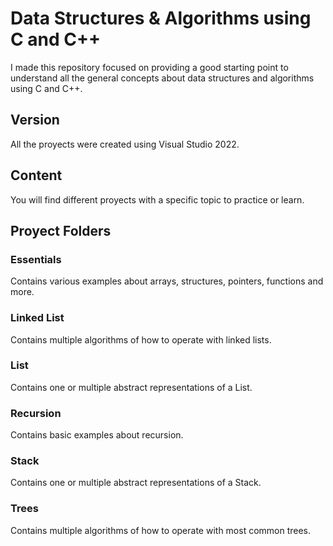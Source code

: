 # Data Structures & Algorithms using C and C++

I made this repository focused on providing a good starting point to understand all 
the general concepts about data structures and algorithms using C and C++.

## Version
All the proyects were created using Visual Studio 2022.

## Content
You will find different proyects with a specific topic to practice or learn.

## Proyect Folders

### Essentials
Contains various examples about arrays, structures, pointers, functions and more.

### Linked List
Contains multiple algorithms of how to operate with linked lists.

### List
Contains one or multiple abstract representations of a List.

### Recursion
Contains basic examples about recursion.

### Stack
Contains one or multiple abstract representations of a Stack.

### Trees
Contains multiple algorithms of how to operate with most common trees.